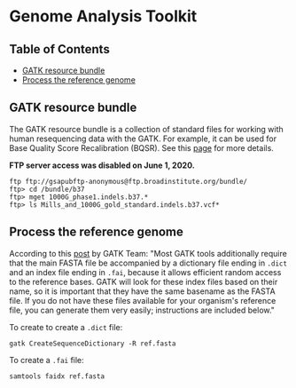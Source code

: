 # Genome Analysis Toolkit

## Table of Contents

* [GATK resource bundle](#GATK-resource-bundle)
* [Process the reference genome](#Process-the-reference-genome)

## GATK resource bundle <a name="GATK-resource-bundle"></a>

The GATK resource bundle is a collection of standard files for working with human resequencing data with the GATK. For example, it can be used for Base Quality Score Recalibration (BQSR). See this [page](https://gatk.broadinstitute.org/hc/en-us/articles/360035890811-Resource-bundle) for more details.

**FTP server access was disabled on June 1, 2020.**

```
ftp ftp://gsapubftp-anonymous@ftp.broadinstitute.org/bundle/
ftp> cd /bundle/b37
ftp> mget 1000G_phase1.indels.b37.*
ftp> ls Mills_and_1000G_gold_standard.indels.b37.vcf*
```

## Process the reference genome <a name="Process-the-reference-genome"></a>

According to this [post](https://gatk.broadinstitute.org/hc/en-us/articles/360035531652-FASTA-Reference-genome-format) by GATK Team: "Most GATK tools additionally require that the main FASTA file be accompanied by a dictionary file ending in `.dict` and an index file ending in `.fai`, because it allows efficient random access to the reference bases. GATK will look for these index files based on their name, so it is important that they have the same basename as the FASTA file. If you do not have these files available for your organism's reference file, you can generate them very easily; instructions are included below."

To create to create a `.dict` file:

```
gatk CreateSequenceDictionary -R ref.fasta
```

To create a `.fai` file:

```
samtools faidx ref.fasta
```
